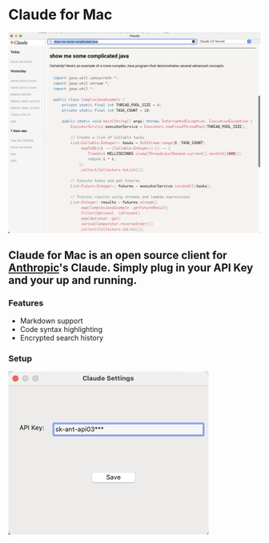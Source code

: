 # Claude for Mac

   ![Desktop](https://github.com/tullytim/claude-mac/blob/main/imgs/desktop.png)


## Claude for Mac is an open source client for [Anthropic](https://claude.ai)'s Claude. Simply plug in your API Key and your up and running.

### Features
   * Markdown support
   * Code syntax highlighting
   * Encrypted search history

### Setup

   ![Setup](https://github.com/tullytim/claude-mac/blob/main/imgs/settings.png)

